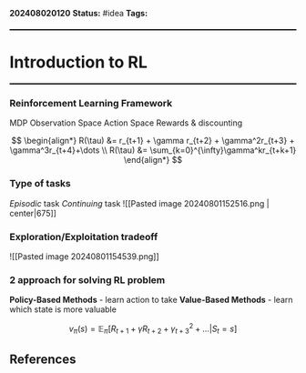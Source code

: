 **202408020120**
**Status:** #idea
**Tags:** 

<hr style="border: none; height: 2px; background-color: #000000; margin: 20px 0;">

# Introduction to RL
<hr style="border: none; height: 2px; background-color: #000000; margin: 20px 0;">

### Reinforcement Learning Framework
MDP
Observation Space
Action Space 
Rewards & discounting 

$$
\begin{align*}
R(\tau) &= r_{t+1} + \gamma r_{t+2} + \gamma^2r_{t+3} + \gamma^3r_{t+4}+\dots \\
R(\tau) &= \sum_{k=0}^{\infty}\gamma^kr_{t+k+1}
\end{align*}
$$

### Type of tasks
*Episodic* task
*Continuing* task
![[Pasted image 20240801152516.png | center|675]]

### Exploration/Exploitation tradeoff
![[Pasted image 20240801154539.png]]

### 2 approach for solving RL problem
**Policy-Based Methods** - learn action to take 
**Value-Based Methods** - learn which state is more valuable 

$$
v_{\pi}(s) = \mathbb{E}_{\pi}[R_{t+1}+\gamma R_{t+2}+\gamma^2_{t+3}+\dots|S_{t} = s]
$$

## References